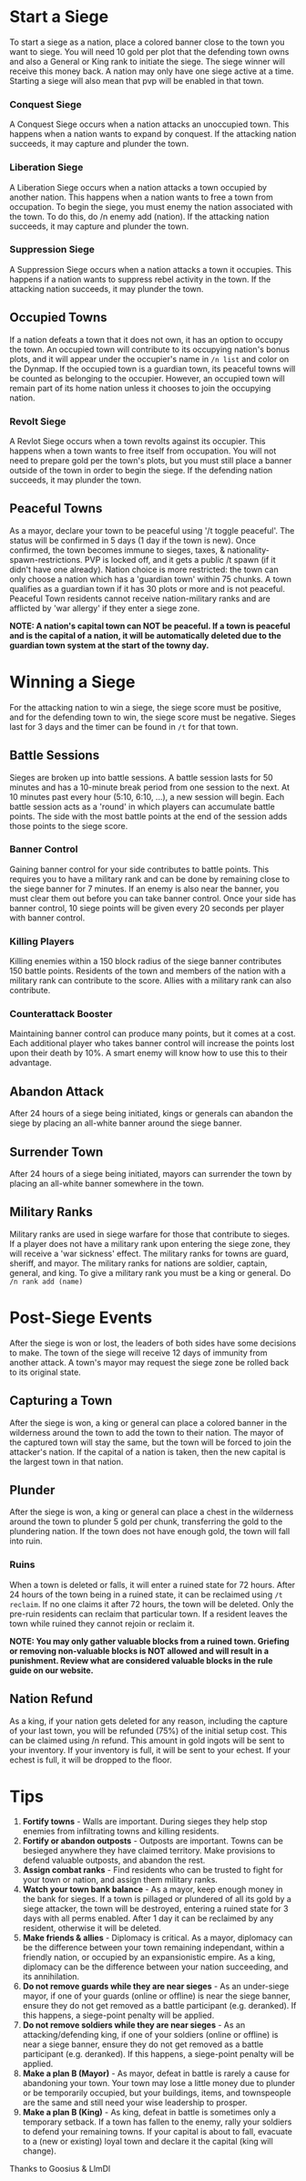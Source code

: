 # Start a Siege

To start a siege as a nation, place a colored banner close to the town you want to siege. You will need 10 gold per plot that the defending town owns and also a General or King rank to initiate the siege. The siege winner will receive this money back. A nation may only have one siege active at a time. Starting a siege will also mean that pvp will be enabled in that town.

### Conquest Siege
A Conquest Siege occurs when a nation attacks an unoccupied town. This happens when a nation wants to expand by conquest. If the attacking nation succeeds, it may capture and plunder the town.

### Liberation Siege
A Liberation Siege occurs when a nation attacks a town occupied by another nation. This happens when a nation wants to free a town from occupation. To begin the siege, you must enemy the nation associated with the town. To do this, do /n enemy add (nation). If the attacking nation succeeds, it may capture and plunder the town.

### Suppression Siege
A Suppression Siege occurs when a nation attacks a town it occupies. This happens if a nation wants to suppress rebel activity in the town. If the attacking nation succeeds, it may plunder the town.


## Occupied Towns
If a nation defeats a town that it does not own, it has an option to occupy the town. An occupied town will contribute to its occupying nation's bonus plots, and it will appear under the occupier's name in `/n list` and color on the Dynmap. If the occupied town is a guardian town, its peaceful towns will be counted as belonging to the occupier. However, an occupied town will remain part of its home nation unless it chooses to join the occupying nation.

### Revolt Siege
A Revlot Siege occurs when a town revolts against its occupier. This happens when a town wants to free itself from occupation. You will not need to prepare gold per the town's plots, but you must still place a banner outside of the town in order to begin the siege. If the defending nation succeeds, it may plunder the town.

## Peaceful Towns
As a mayor, declare your town to be peaceful using '/t toggle peaceful'. The status will be confirmed in 5 days (1 day if the town is new). Once confirmed, the town becomes immune to sieges, taxes, & nationality-spawn-restrictions. PVP is locked off, and it gets a public /t spawn (if it didn't have one already). Nation choice is more restricted: the town can only choose a nation which has a 'guardian town' within 75 chunks. A town qualifies as a guardian town if it has 30 plots or more and is not peaceful. Peaceful Town residents cannot receive nation-military ranks and are afflicted by 'war allergy' if they enter a siege zone.

**NOTE: A nation's capital town can NOT be peaceful. If a town is peaceful and is the capital of a nation, it will be automatically deleted due to the guardian town system at the start of the towny day.**

# Winning a Siege

For the attacking nation to win a siege, the siege score must be positive, and for the defending town to win, the siege score must be negative. Sieges last for 3 days and the timer can be found in `/t` for that town. 

## Battle Sessions
Sieges are broken up into battle sessions. A battle session lasts for 50 minutes and has a 10-minute break period from one session to the next. At 10 minutes past every hour (5:10, 6:10, ...), a new session will begin. Each battle session acts as a 'round' in which players can accumulate battle points. The side with the most battle points at the end of the session adds those points to the siege score.

### Banner Control 
Gaining banner control for your side contributes to battle points. This requires you to have a military rank and can be done by remaining close to the siege banner for 7 minutes. If an enemy is also near the banner, you must clear them out before you can take banner control. Once your side has banner control, 10 siege points will be given every 20 seconds per player with banner control.

### Killing Players
Killing enemies within a 150 block radius of the siege banner contributes 150 battle points. Residents of the town and members of the nation with a military rank can contribute to the score. Allies with a military rank can also contribute.

### Counterattack Booster
Maintaining banner control can produce many points, but it comes at a cost. Each additional player who takes banner control will increase the points lost upon their death by 10%. A smart enemy will know how to use this to their advantage.

## Abandon Attack
After 24 hours of a siege being initiated, kings or generals can abandon the siege by placing an all-white banner around the siege banner.

## Surrender Town
After 24 hours of a siege being initiated, mayors can surrender the town by placing an all-white banner somewhere in the town.

## Military Ranks
Military ranks are used in siege warfare for those that contribute to sieges. If a player does not have a military rank upon entering the siege zone, they will receive a 'war sickness' effect. The military ranks for towns are guard, sheriff, and mayor. The military ranks for nations are soldier, captain, general, and king. To give a military rank you must be a king or general. Do `/n rank add (name) `

# Post-Siege Events

After the siege is won or lost, the leaders of both sides have some decisions to make. The town of the siege will receive 12 days of immunity from another attack. A town's mayor may request the siege zone be rolled back to its original state.

## Capturing a Town
After the siege is won, a king or general can place a colored banner in the wilderness around the town to add the town to their nation. The mayor of the captured town will stay the same, but the town will be forced to join the attacker's nation.  If the capital of a nation is taken, then the new capital is the largest town in that nation. 

## Plunder
After the siege is won, a king or general can place a chest in the wilderness around the town to plunder 5 gold per chunk, transferring the gold to the plundering nation. If the town does not have enough gold, the town will fall into ruin. 

### Ruins
When a town is deleted or falls, it will enter a ruined state for 72 hours. After 24 hours of the town being in a ruined state, it can be reclaimed using `/t reclaim`. If no one claims it after 72 hours, the town will be deleted. Only the pre-ruin residents can reclaim that particular town. If a resident leaves the town while ruined they cannot rejoin or reclaim it.

**NOTE: You may only gather valuable blocks from a ruined town. Griefing or removing non-valuable blocks is NOT allowed and will result in a punishment. Review what are considered valuable blocks in the rule guide on our website.**

## Nation Refund
As a king, if your nation gets deleted for any reason, including the capture of your last town, you will be refunded (75%) of the initial setup cost. This can be claimed using /n refund. This amount in gold ingots will be sent to your inventory. If your inventory is full, it will be sent to your echest. If your echest is full, it will be dropped to the floor.


# Tips
1. **Fortify towns** - Walls are important. During sieges they help stop enemies from infiltrating towns and killing residents.
2. **Fortify or abandon outposts** - Outposts are important. Towns can be besieged anywhere they have claimed territory.  Make provisions to defend valuable outposts, and abandon the rest.
3. **Assign combat ranks** - Find residents who can be trusted to fight for your town or nation, and assign them military ranks.
4. **Watch your town bank balance** - As a mayor, keep enough money in the bank for sieges. If a town is pillaged or plundered of all its gold by a siege attacker, the town will be destroyed, entering a ruined state for 3 days with all perms enabled. After 1 day it can be reclaimed by any resident, otherwise it will be deleted.
5. **Make friends & allies** - Diplomacy is critical.  As a mayor, diplomacy can be the difference between your town remaining independant, within a friendly nation, or occupied by an expansionistic empire. As a king, diplomacy can be the difference between your nation succeeding, and its annihilation.
6. **Do not remove guards while they are near sieges** - As an under-siege mayor, if one of your guards (online or offline) is near the siege banner, ensure they do not get removed as a battle participant (e.g. deranked). If this happens, a siege-point penalty will be applied.
7. **Do not remove soldiers while they are near sieges** - As an attacking/defending king, if one of your soldiers (online or offline) is near a siege banner, ensure they do not get removed as a battle participant (e.g. deranked). If this happens, a siege-point penalty will be applied.
8. **Make a plan B (Mayor)** - As mayor, defeat in battle is rarely a cause for abandoning your town. Your town may lose a little money due to plunder or be temporarily occupied, but your buildings, items, and townspeople are the same and still need your wise leadership to prosper.
9. **Make a plan B (King)** - As king, defeat in battle is sometimes only a temporary setback. If a town has fallen to the enemy, rally your soldiers to defend your remaining towns. If your capital is about to fall, evacuate to a (new or existing) loyal town and declare it the capital (king will change). 

Thanks to Goosius & LlmDl
